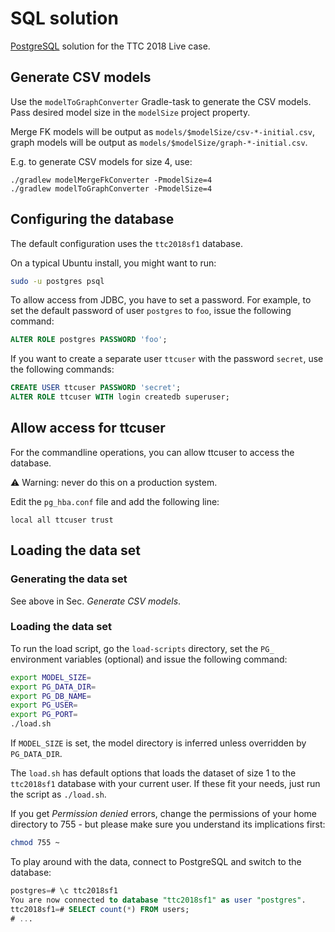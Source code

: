 # SQL solution

[PostgreSQL](https://www.postgresql.org/) solution for the TTC 2018 Live case.


## Generate CSV models

Use the `modelToGraphConverter` Gradle-task to generate the CSV models. Pass desired model size in the `modelSize` project property.

Merge FK models will be output as `models/$modelSize/csv-*-initial.csv`, graph models will be output as `models/$modelSize/graph-*-initial.csv`.

E.g. to generate CSV models for size 4, use:

```console
./gradlew modelMergeFkConverter -PmodelSize=4
./gradlew modelToGraphConverter -PmodelSize=4
```

## Configuring the database

The default configuration uses the `ttc2018sf1` database.

On a typical Ubuntu install, you might want to run:

```bash
sudo -u postgres psql
```

To allow access from JDBC, you have to set a password. For example, to set the default password of user `postgres` to `foo`, issue the following command:

```sql
ALTER ROLE postgres PASSWORD 'foo';
```

If you want to create a separate user `ttcuser` with the password `secret`, use the following commands:

```sql
CREATE USER ttcuser PASSWORD 'secret';
ALTER ROLE ttcuser WITH login createdb superuser;
```

## Allow access for ttcuser

For the commandline operations, you can allow ttcuser to access the database.

:warning: Warning: never do this on a production system.

Edit the `pg_hba.conf` file and add the following line:

```
local all ttcuser trust
```

## Loading the data set

### Generating the data set

See above in Sec. *Generate CSV models*.

### Loading the data set

To run the load script, go the `load-scripts` directory, set the `PG_` environment variables (optional) and issue the following command:

```bash
export MODEL_SIZE=
export PG_DATA_DIR=
export PG_DB_NAME=
export PG_USER=
export PG_PORT=
./load.sh
```

If `MODEL_SIZE` is set, the model directory is inferred unless overridden by `PG_DATA_DIR`.

The `load.sh` has default options that loads the dataset of size 1 to the `ttc2018sf1` database with your current user. If these fit your needs, just run the script as `./load.sh`.


If you get _Permission denied_ errors, change the permissions of your home directory to 755 - but please make sure you understand its implications first:

```bash
chmod 755 ~
```

To play around with the data, connect to PostgreSQL and switch to the database:

```sql
postgres=# \c ttc2018sf1
You are now connected to database "ttc2018sf1" as user "postgres".
ttc2018sf1=# SELECT count(*) FROM users;
# ...
```
